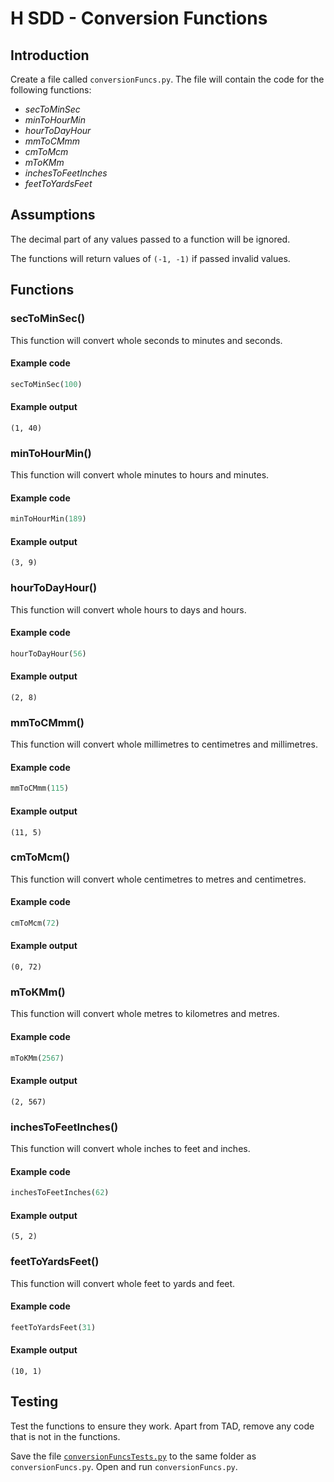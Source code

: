 # H SDD - Conversion Functions

## Introduction

Create a file called `conversionFuncs.py`.  The file will contain the code for the following functions:

* _secToMinSec_
* _minToHourMin_
* _hourToDayHour_
* _mmToCMmm_
* _cmToMcm_
* _mToKMm_
* _inchesToFeetInches_
* _feetToYardsFeet_


## Assumptions

The decimal part of any values passed to a function will be ignored.

The functions will return values of `(-1, -1)` if passed invalid values.


## Functions


### secToMinSec()

This function will convert whole seconds to minutes and seconds.

#### Example code

``` python
secToMinSec(100)
```

#### Example output

```
(1, 40)
```


### minToHourMin()

This function will convert whole minutes to hours and minutes.

#### Example code

``` python
minToHourMin(189)
```

#### Example output

```
(3, 9)
```


### hourToDayHour()

This function will convert whole hours to days and hours.

#### Example code

``` python
hourToDayHour(56)
```

#### Example output

```
(2, 8)
```


### mmToCMmm()

This function will convert whole millimetres to centimetres and millimetres.

#### Example code

``` python
mmToCMmm(115)
```

#### Example output

```
(11, 5)
```


### cmToMcm()

This function will convert whole centimetres to metres and centimetres.

#### Example code

``` python
cmToMcm(72)
```

#### Example output

```
(0, 72)
```


### mToKMm()

This function will convert whole metres to kilometres and metres.

#### Example code

``` python
mToKMm(2567)
```

#### Example output

```
(2, 567)
```


### inchesToFeetInches()

This function will convert whole inches to feet and inches.

#### Example code

``` python
inchesToFeetInches(62)
```

#### Example output

```
(5, 2)
```


### feetToYardsFeet()

This function will convert whole feet to yards and feet.

#### Example code

``` python
feetToYardsFeet(31)
```

#### Example output

```
(10, 1)
```


## Testing

Test the functions to ensure they work.  Apart from TAD, remove any code that is not in the functions.

Save the file [`conversionFuncsTests.py`](assets/conversionFuncsTests.py) to the same folder as `conversionFuncs.py`.  Open and run `conversionFuncs.py`.
